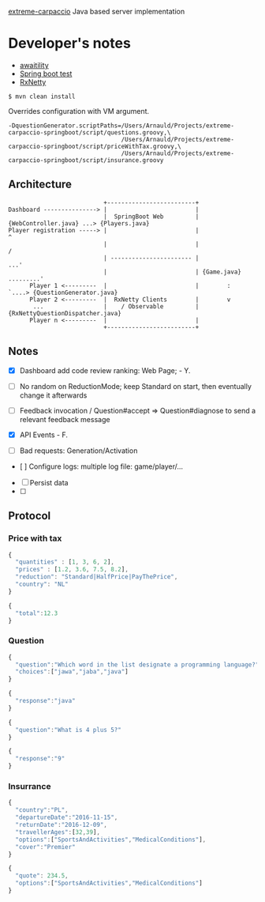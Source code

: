 [extreme-carpaccio](https://github.com/dlresende/extreme-carpaccio) Java based server implementation


# Developer's notes

* [awaitility](https://github.com/awaitility/awaitility/wiki/Usage)
* [Spring boot test](http://docs.spring.io/spring-boot/docs/current/reference/html/boot-features-testing.html)
* [RxNetty](https://github.com/ReactiveX/RxNetty)

```
$ mvn clean install
```

Overrides configuration with VM argument.

```
-DquestionGenerator.scriptPaths=/Users/Arnauld/Projects/extreme-carpaccio-springboot/script/questions.groovy,\
                                /Users/Arnauld/Projects/extreme-carpaccio-springboot/script/priceWithTax.groovy,\
                                /Users/Arnauld/Projects/extreme-carpaccio-springboot/script/insurance.groovy
```

## Architecture

```
                           +-------------------------+
Dashboard ---------------> |                         |
                           |  SpringBoot Web         | {WebController.java} ...> {Players.java}
Player registration -----> |                         |                            ^
                           |                         |                           /
                           | ----------------------- |                       ...' 
                           |                         | {Game.java} .........'
      Player 1 <---------  |                         |        :             `....> {QuestionGenerator.java}
      Player 2 <---------  |  RxNetty Clients        |        v
       ...                 |    / Observable         | {RxNettyQuestionDispatcher.java}
      Player n <---------  |                         |
                           +-------------------------+

```

## Notes

* [x] Dashboard add code review ranking: Web Page; - Y.
* [ ] No random on ReductionMode; keep Standard on start, then eventually change it afterwards
* [ ] Feedback invocation / Question#accept => Question#diagnose to send a relevant feedback message
* [x] API Events - F.



* [ ] Bad requests: Generation/Activation 
* [ ] Configure logs: multiple log file: game/player/...
* [ ] Persist data
* [ ] 

## Protocol

### Price with tax

```javascript
{
  "quantities" : [1, 3, 6, 2],
  "prices" : [1.2, 3.6, 7.5, 8.2],
  "reduction": "Standard|HalfPrice|PayThePrice",
  "country": "NL"
}
```

```javascript
{
  "total":12.3
}
```

### Question

```javascript
{
  "question":"Which word in the list designate a programming language?",
  "choices":["jawa","jaba","java"]
}
```

```javascript
{
  "response":"java"
}
```

```javascript
{
  "question":"What is 4 plus 5?"
}
```

```javascript
{
  "response":"9"
}
```

### Insurrance

```javascript
{
  "country":"PL",
  "departureDate":"2016-11-15",
  "returnDate":"2016-12-09",
  "travellerAges":[32,39],
  "options":["SportsAndActivities","MedicalConditions"],
  "cover":"Premier"
}
```

```javascript
{
  "quote": 234.5,
  "options":["SportsAndActivities","MedicalConditions"]
}
```
